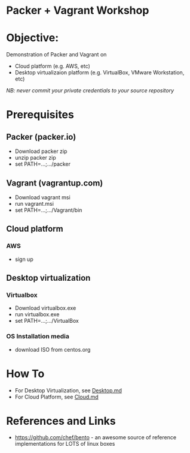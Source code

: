Packer + Vagrant Workshop
=========================

# Objective:

Demonstration of Packer and Vagrant on
* Cloud platform (e.g. AWS, etc)
* Desktop virtualizaion platform (e.g. VirtualBox, VMware Workstation, etc)

*NB: never commit your private credentials to your source repository* 

# Prerequisites
## Packer (packer.io)
* Download packer zip
* unzip packer zip
* set PATH=...;.../packer

## Vagrant (vagrantup.com)
* Download vagrant msi
* run vagrant.msi
* set PATH=...;.../Vagrant/bin

## Cloud platform
### AWS
* sign up

## Desktop virtualization
### Virtualbox
* Download virtualbox.exe
* run virtualbox.exe
* set PATH=...;.../VirtualBox

### OS Installation media
* download ISO from centos.org

# How To
* For Desktop Virtualization, see [Desktop.md](Desktop.md)
* For Cloud Platform, see [Cloud.md](Cloud.md)

# References and Links
* https://github.com/chef/bento - an awesome source of reference implementations for LOTS of linux boxes
